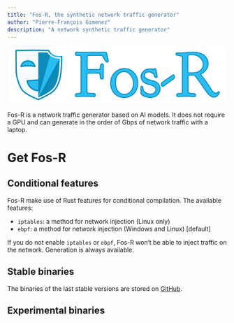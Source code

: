 ```yaml
---
title: "Fos-R, the synthetic network traffic generator"
author: "Pierre-François Gimenez"
description: "A network synthetic traffic generator"
---
```


![](logo.png)

Fos-R is a network traffic generator based on AI models. It does not require a GPU and can generate in the order of Gbps of network traffic with a laptop.

# Get Fos-R

## Conditional features

Fos-R make use of Rust features for conditional compilation. The available features:

- `iptables`: a method for network injection (Linux only)
- `ebpf`: a method for network injection (Windows and Linux) [default]

If you do not enable `iptables` or `ebpf`, Fos-R won’t be able to inject traffic on the network. Generation is always available.

## Stable binaries

The binaries of the last stable versions are stored on [GitHub](https://github.com/Fos-R/Fos-R/releases).

## Experimental binaries
